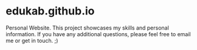 # edukab.github.io
Personal Website.
This project showcases my skills and personal information. If you have any additional questions, please feel free to email me or get in touch. ;)
